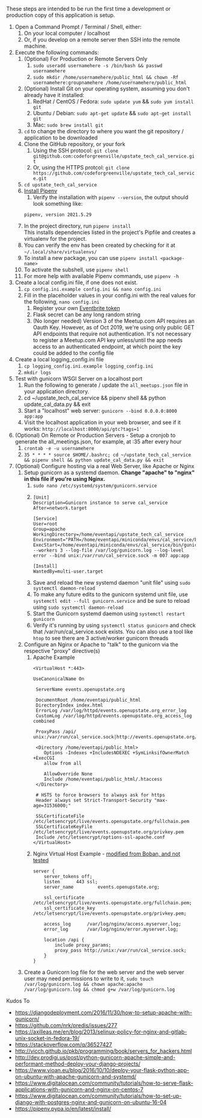 These steps are intended to be run the first time a development or production copy of this application is setup.

1. Open a Command Prompt / Terminal / Shell, either:
   1. On your local computer / localhost
   1. Or, if you develop on a remote server then SSH into the remote machine.
2. Execute the following commands:
   1. (Optional) For Production or Remote Servers Only
      1. `sudo useradd usernamehere -s /bin/bash && passwd usernamehere`
      2. `sudo mkdir /home/usernamehere/public_html && chown -Rf usernamehere:groupnamehere /home/usernamehere/public_html`
   3. (Optional) Install Git on your operating system, assuming you don't already have it installed:
      1. RedHat / CentOS / Fedora: `sudo update yum` && `sudo yum install git`
      1. Ubuntu / Debian: `sudo apt-get update` && `sudo apt-get install git`
      1. Mac: `sudo brew install git`
   1. `cd` to change the directory to where you want the git repository / application to be downloaded
   5. Clone the GitHub repository, or your fork
      1. Using the SSH protocol: `git clone git@github.com:codeforgreenville/upstate_tech_cal_service.git`
      1. Or, using the HTTPS protcol: `git clone https://github.com/codeforgreenville/upstate_tech_cal_service.git`
   6. `cd upstate_tech_cal_service`
   7. [Install Pipenv](https://pipenv.pypa.io/en/latest/#install-pipenv-today)
      1. Verify the installation with `pipenv --version`, the output should look something like:  
      ```
      pipenv, version 2021.5.29
      ```
   8.  In the project directory, run `pipenv install`  
   This installs dependencies listed in the project's Pipfile and creates a virtualenv for the project. 
      1. You can verify the env has been created by checking for it at `~/.local/share/virtualenvs/`
      1. To install a new package, you can use `pipenv install <package-name>`
      1. To activate the subshell, use `pipenv shell`
      1. For more help with available Pipenv commands, use `pipenv -h`  
3. Create a local config.ini file, if one does not exist.
   1. `cp config.ini.example config.ini && nano config.ini`
   1. Fill in the placeholder values in your config.ini with the real values for the following, `nano config.ini`
      1. Register your own [Eventbrite token](https://www.eventbrite.com/platform/api#/introduction/authentication)
       1. Flask secret can be any long random string
       1. (No longer needed) Version 3 of the Meetup.com API requires an Oauth Key. However, as of Oct 2019, we're using only public GET API endpoints that require not authentication. It's not necessary to register a Meetup.com API key unless/until the app needs access to an authenticated endpoint, at which point the key could be added to the config file
4. Create a local logging_config.ini file
   1. `cp logging_config.ini.example logging_config.ini`
   2. `mkdir logs`
5. Test with gunicorn WSGI Server on a localhost port
   1. Run the following to generate / update the `all_meetups.json` file in your application directory.
   2. cd ~/upstate_tech_cal_service && pipenv shell && python update_cal_data.py && exit
   2. Start a "localhost" web server: `gunicorn --bind 0.0.0.0:8000 app:app`
   2. Visit the localhost application in your web browser, and see if it works: `http://localhost:8000/api/gtc?tags=1'`
4. (Optional) On Remote or Production Servers - Setup a cronjob to generate the all_meetings.json, for example, at :35 after every hour
   1. `crontab -e -u usernamehere`
   2. `35 * * * * source $HOME/.bashrc; cd ~/upstate_tech_cal_service && pipenv shell && python update_cal_data.py && exit`
6. (Optional) Configure hosting via a real Web Server, like Apache or Nginx
   1. Setup gunicorn as a systemd daemon. **Change "apache" to "nginx" in this file if you're using Nginx.**
      1. `sudo nano /etc/systemd/system/gunicorn.service`
      1. ~~~
         [Unit]
         Description=Gunicorn instance to serve cal_service
         After=network.target

         [Service]
         User=root
         Group=apache
         WorkingDirectory=/home/eventapi/upstate_tech_cal_service
         Environment="PATH=/home/eventapi/miniconda/envs/cal_service/bin"
         ExecStart=/home/eventapi/miniconda/envs/cal_service/bin/gunicorn --workers 3 --log-file /var/log/gunicorn.log --log-level error --bind unix:/var/run/cal_service.sock -m 007 app:app

         [Install]
         WantedBy=multi-user.target
         ~~~
      1. Save and reload the new systemd daemon "unit file" using `sudo systemctl daemon-reload`
      1. To make any future edits to the gunicorn systemd unit file, use `systemctl edit --full gunicorn.service` and be sure to reload using `sudo systemctl daemon-reload`
      1. Start the Gunicorn systemd daemon using `systemctl restart gunicorn`
      1. Verify it's running by using `systemctl status gunicorn` and check that /var/run/cal_service.sock exists. You can also use a tool like `htop` to see there are 3 active/worker gunicorn threads
   2. Configure an Nginx or Apache to "talk" to the gunicorn via the respective "proxy" directive(s)
      1. Apache Example
         ~~~
         <VirtualHost *:443>

         UseCanonicalName On

          ServerName events.openupstate.org

          DocumentRoot /home/eventapi/public_html
          DirectoryIndex index.html
          ErrorLog /var/log/httpd/events.openupstate.org_error_log
          CustomLog /var/log/httpd/events.openupstate.org_access_log combined

          ProxyPass /api/ unix:/var/run/cal_service.sock|http://events.openupstate.org/api/

          <Directory /home/eventapi/public_html>
             Options -Indexes +IncludesNOEXEC +SymLinksifOwnerMatch +ExecCGI
             allow from all

             AllowOverride None
             Include /home/eventapi/public_html/.htaccess
          </Directory>

          # HSTS to force browsers to always ask for https
          Header always set Strict-Transport-Security "max-age=31536000;"

          SSLCertificateFile /etc/letsencrypt/live/events.openupstate.org/fullchain.pem
          SSLCertificateKeyFile /etc/letsencrypt/live/events.openupstate.org/privkey.pem
          Include /etc/letsencrypt/options-ssl-apache.conf
         </VirtualHost>
         ~~~
      2. Nginx Virtual Host Example - [modified from Boban, and not tested](https://serverfault.com/q/892944)
         ~~~
         server {
             server_tokens off;
             listen      443 ssl;
             server_name         events.openupstate.org;

             ssl_certificate     /etc/letsencrypt/live/events.openupstate.org/fullchain.pem;
             ssl_certificate_key /etc/letsencrypt/live/events.openupstate.org/privkey.pem;

             access_log      /var/log/nginx/access.myserver.log;
             error_log       /var/log/nginx/error.myserver.log;

             location /api {
                 include proxy_params;
                 proxy_pass http://unix:/var/run/cal_service.sock;
             }
         }
         ~~~
   1. Create a Gunicorn log file for the web server and the web server user may need permissions to write to it, `sudo touch /var/log/gunicorn.log && chown apache:apache /var/log/gunicorn.log && chmod g+w /var/log/gunicorn.log`


Kudos To
* https://djangodeployment.com/2016/11/30/how-to-setup-apache-with-gunicorn/
* https://github.com/nrk/predis/issues/277
* https://axilleas.me/en/blog/2013/selinux-policy-for-nginx-and-gitlab-unix-socket-in-fedora-19/
* https://stackoverflow.com/q/36527427
* http://vicch.github.io/pkb/programming/book/servers_for_hackers.html
* http://dev.prodigi.us/post/python-gunicorn-apache-simple-and-performant-method-deploy-your-django-projects/
* https://www.vioan.eu/blog/2016/10/10/deploy-your-flask-python-app-on-ubuntu-with-apache-gunicorn-and-systemd/
* https://www.digitalocean.com/community/tutorials/how-to-serve-flask-applications-with-gunicorn-and-nginx-on-centos-7
* https://www.digitalocean.com/community/tutorials/how-to-set-up-django-with-postgres-nginx-and-gunicorn-on-ubuntu-16-04
* https://pipenv.pypa.io/en/latest/install/
